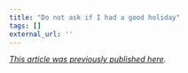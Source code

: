 ```yaml
---
title: "Do not ask if I had a good holiday"
tags: []
external_url: ''
---
```




_[This article was previously published here](https://www.facebook.com/notes/james-harrison-fisher/do-not-ask-if-i-had-a-good-holiday/3305580771/)._